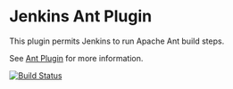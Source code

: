Jenkins Ant Plugin
=========================

This plugin permits Jenkins to run Apache Ant build steps.

See [Ant Plugin](https://wiki.jenkins-ci.org/display/JENKINS/Ant+Plugin) for more information.

[![Build Status](https://buildhive.cloudbees.com/job/jenkinsci/job/ant-plugin/badge/icon)](https://buildhive.cloudbees.com/job/jenkinsci/job/ant-plugin/)

